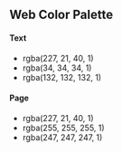 ## Web Color Palette
#### Text
- rgba(227, 21, 40, 1)
- rgba(34, 34, 34, 1)
- rgba(132, 132, 132, 1)

#### Page
- rgba(227, 21, 40, 1)
- rgba(255, 255, 255, 1)
- rgba(247, 247, 247, 1)